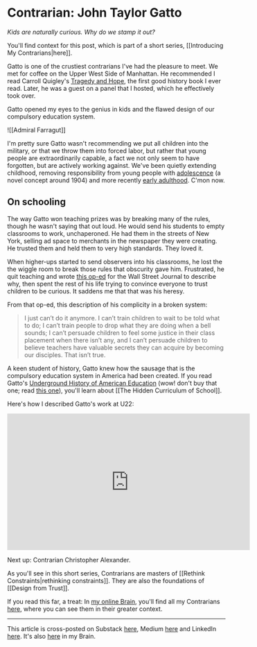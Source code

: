 # Contrarian: John Taylor Gatto
 
*Kids are naturally curious. Why do we stamp it out?*  

You'll find context for this post, which is part of a short series, [[Introducing My Contrarians|here]]. 

Gatto is one of the crustiest contrarians I've had the pleasure to meet. We met for coffee on the Upper West Side of Manhattan. He recommended I read Carroll Quigley's [Tragedy and Hope](https://www.amazon.com/exec/obidos/ASIN/094500110X/jerrymichalskisr), the first good history book I ever read. Later, he was a guest on a panel that I hosted, which he effectively took over. 

Gatto opened my eyes to the genius in kids and the flawed design of our compulsory education system. 

![[Admiral Farragut]]

I'm pretty sure Gatto wasn't recommending we put all children into the military, or that we throw them into forced labor, but rather that young people are extraordinarily capable, a fact we not only seem to have forgotten, but are actively working against. We've been quietly extending childhood, removing responsibility from young people with [adolescence](http://en.wikipedia.org/wiki/Adolescence) (a novel concept around 1904) and more recently [early adulthood](https://bra.in/9pR6Xx). C'mon now. 
## On schooling

The way Gatto won teaching prizes was by breaking many of the rules, though he wasn't saying that out loud. He would send his students to empty classrooms to work, unchaperoned. He had them in the streets of New York, selling ad space to merchants in the newspaper they were creating. He trusted them and held them to very high standards. They loved it.

When higher-ups started to send observers into his classrooms, he lost the the wiggle room to break those rules that obscurity gave him. Frustrated, he quit teaching and wrote [this op-ed](https://saintkosmas.org/gatto-i-quit-i-think) for the Wall Street Journal to describe why, then spent the rest of his life trying to convince everyone to trust children to be curious. It saddens me that that was his heresy. 

From that op-ed, this description of his complicity in a broken system: 
> I just can’t do it anymore. I can’t train children to wait to be told what to do; I can’t train people to drop what they are doing when a bell sounds; I can’t persuade children to feel some justice in their class placement when there isn’t any, and I can’t persuade children to believe teachers have valuable secrets they can acquire by becoming our disciples. That isn’t true.

A keen student of history, Gatto knew how the sausage that is the compulsory education system in America had been created. If you read Gatto's [Underground History of American Education](https://www.amazon.com/Underground-History-American-Education/dp/B000KF42JK/jerrymichalskisr) (wow! don't buy that one; read [this one](https://ia801803.us.archive.org/4/items/JohnTaylorGattoTheUndergroundHistoryOfAmericanEducationBook/John%20Taylor%20Gatto%20-%20The%20Underground%20History%20of%20American%20Education%20Book.pdf)), you'll learn about [[The Hidden Curriculum of School]]. 

Here's how I described Gatto's work at U22:

<iframe width="560" height="315" src="https://www.youtube.com/embed/PGTHCamjXd4?si=rwpCuEzxb-kLBWGm" title="YouTube video player" frameborder="0" allow="accelerometer; autoplay; clipboard-write; encrypted-media; gyroscope; picture-in-picture; web-share" referrerpolicy="strict-origin-when-cross-origin" allowfullscreen></iframe>

Next up: Contrarian Christopher Alexander. 

As you'll see in this short series, Contrarians are masters of [[Rethink Constraints|rethinking constraints]]. They are also the foundations of [[Design from Trust]]. 

If you read this far, a treat: In [my online Brain](https://www.jerrysbrain.com/), you'll find all my Contrarians [here](https://bra.in/4jrdQp), where you can see them in their greater context. 

--- 
This article is cross-posted on Substack [here](), Medium [here]() and LinkedIn [here](). It's also [here](https://bra.in/6vA5da) in my Brain. 